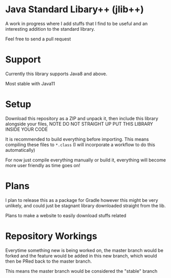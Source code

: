 # Java Standard Libary++ (jlib++)

A work in progress where I add stuffs that I find to be useful and an interesting addition to the standard library.

Feel free to send a pull request

# Support
Currently this library supports Java8 and above.

Most stable with Java11

# Setup
Download this repository as a ZIP and unpack it, then include this library alongside your files, NOTE DO NOT STRAIGHT UP PUT THIS LIBRARY INSIDE YOUR CODE

It is recommended to build everything before importing. This means compiling these files to `*.class` (I will incorporate a workflow to do this automatically)

For now just compile everything manually or build it, everything will become more user friendly as time goes on!

# Plans
I plan to release this as a package for Gradle however this might be very unlikely, and could just be stagnant library downloaded straight from the lib.

Plans to make a website to easily download stuffs related

# Repository Workings
Everytime something new is being worked on, the master branch would be forked and the feature would be added in this new branch, which would then be PRed back to the
master branch.

This means the master branch would be considered the "stable" branch
